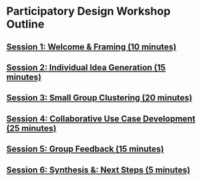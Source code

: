 # Participatory Design Workshop Outline

## [Session 1: Welcome & Framing (10 minutes)](../session1/index.md)
## [Session 2: Individual Idea Generation (15 minutes)](../session2/index.md)
## [Session 3: Small Group Clustering (20 minutes)](../session3/index.md)
## [Session 4: Collaborative Use Case Development (25 minutes)](../session4/index.md)
## [Session 5: Group Feedback (15 minutes)](../session5/index.md)
## [Session 6: Synthesis &: Next Steps (5 minutes)](../session6/index.md)
